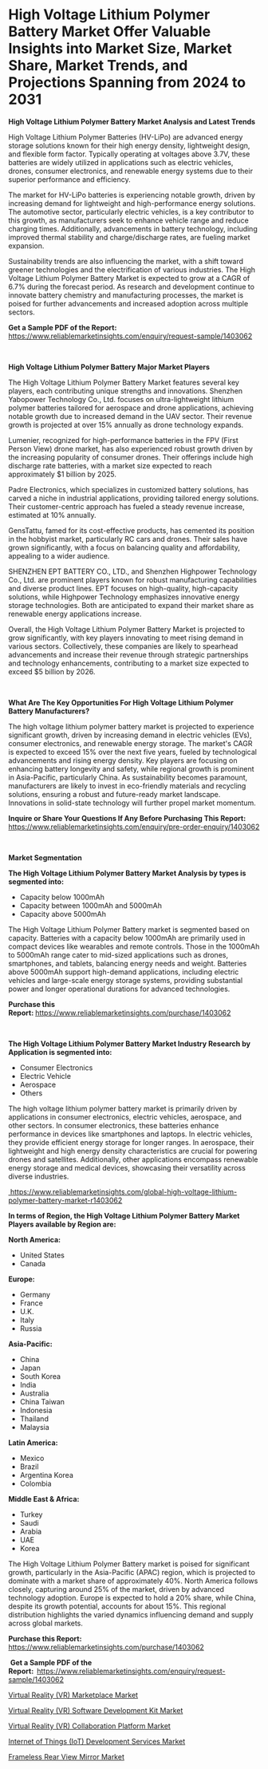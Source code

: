 <p><h1>High Voltage Lithium Polymer Battery Market Offer Valuable Insights into Market Size, Market Share, Market Trends, and Projections Spanning from 2024 to 2031</h1></p><p><strong>High Voltage Lithium Polymer Battery Market Analysis and Latest Trends</strong></p>
<p><p>High Voltage Lithium Polymer Batteries (HV-LiPo) are advanced energy storage solutions known for their high energy density, lightweight design, and flexible form factor. Typically operating at voltages above 3.7V, these batteries are widely utilized in applications such as electric vehicles, drones, consumer electronics, and renewable energy systems due to their superior performance and efficiency.</p><p>The market for HV-LiPo batteries is experiencing notable growth, driven by increasing demand for lightweight and high-performance energy solutions. The automotive sector, particularly electric vehicles, is a key contributor to this growth, as manufacturers seek to enhance vehicle range and reduce charging times. Additionally, advancements in battery technology, including improved thermal stability and charge/discharge rates, are fueling market expansion.</p><p>Sustainability trends are also influencing the market, with a shift toward greener technologies and the electrification of various industries. The High Voltage Lithium Polymer Battery Market is expected to grow at a CAGR of 6.7% during the forecast period. As research and development continue to innovate battery chemistry and manufacturing processes, the market is poised for further advancements and increased adoption across multiple sectors.</p></p>
<p><strong>Get a Sample PDF of the Report:&nbsp;</strong> <a href="https://www.reliablemarketinsights.com/enquiry/request-sample/1403062?utm_campaign=1619&utm_medium=2&utm_source=Github&utm_content=ia&utm_term=23102024&utm_id=high-voltage-lithium-polymer-battery">https://www.reliablemarketinsights.com/enquiry/request-sample/1403062</a></p>
<p>&nbsp;</p>
<p><strong>High Voltage Lithium Polymer Battery Major Market Players</strong></p>
<p><p>The High Voltage Lithium Polymer Battery Market features several key players, each contributing unique strengths and innovations. Shenzhen Yabopower Technology Co., Ltd. focuses on ultra-lightweight lithium polymer batteries tailored for aerospace and drone applications, achieving notable growth due to increased demand in the UAV sector. Their revenue growth is projected at over 15% annually as drone technology expands.</p><p>Lumenier, recognized for high-performance batteries in the FPV (First Person View) drone market, has also experienced robust growth driven by the increasing popularity of consumer drones. Their offerings include high discharge rate batteries, with a market size expected to reach approximately $1 billion by 2025.</p><p>Padre Electronics, which specializes in customized battery solutions, has carved a niche in industrial applications, providing tailored energy solutions. Their customer-centric approach has fueled a steady revenue increase, estimated at 10% annually.</p><p>GensTattu, famed for its cost-effective products, has cemented its position in the hobbyist market, particularly RC cars and drones. Their sales have grown significantly, with a focus on balancing quality and affordability, appealing to a wider audience.</p><p>SHENZHEN EPT BATTERY CO., LTD., and Shenzhen Highpower Technology Co., Ltd. are prominent players known for robust manufacturing capabilities and diverse product lines. EPT focuses on high-quality, high-capacity solutions, while Highpower Technology emphasizes innovative energy storage technologies. Both are anticipated to expand their market share as renewable energy applications increase.</p><p>Overall, the High Voltage Lithium Polymer Battery Market is projected to grow significantly, with key players innovating to meet rising demand in various sectors. Collectively, these companies are likely to spearhead advancements and increase their revenue through strategic partnerships and technology enhancements, contributing to a market size expected to exceed $5 billion by 2026.</p></p>
<p>&nbsp;</p>
<p><strong>What Are The Key Opportunities For High Voltage Lithium Polymer Battery Manufacturers?</strong></p>
<p><p>The high voltage lithium polymer battery market is projected to experience significant growth, driven by increasing demand in electric vehicles (EVs), consumer electronics, and renewable energy storage. The market's CAGR is expected to exceed 15% over the next five years, fueled by technological advancements and rising energy density. Key players are focusing on enhancing battery longevity and safety, while regional growth is prominent in Asia-Pacific, particularly China. As sustainability becomes paramount, manufacturers are likely to invest in eco-friendly materials and recycling solutions, ensuring a robust and future-ready market landscape. Innovations in solid-state technology will further propel market momentum.</p></p>
<p><strong>Inquire or Share Your Questions If Any Before Purchasing This Report:</strong> <a href="https://www.reliablemarketinsights.com/enquiry/pre-order-enquiry/1403062?utm_campaign=1619&utm_medium=2&utm_source=Github&utm_content=ia&utm_term=23102024&utm_id=high-voltage-lithium-polymer-battery">https://www.reliablemarketinsights.com/enquiry/pre-order-enquiry/1403062</a></p>
<p>&nbsp;</p>
<p><strong>Market Segmentation</strong></p>
<p><strong>The High Voltage Lithium Polymer Battery Market Analysis by types is segmented into:</strong></p>
<p><ul><li>Capacity below 1000mAh</li><li>Capacity between 1000mAh and 5000mAh</li><li>Capacity above 5000mAh</li></ul></p>
<p><p>The High Voltage Lithium Polymer Battery market is segmented based on capacity. Batteries with a capacity below 1000mAh are primarily used in compact devices like wearables and remote controls. Those in the 1000mAh to 5000mAh range cater to mid-sized applications such as drones, smartphones, and tablets, balancing energy needs and weight. Batteries above 5000mAh support high-demand applications, including electric vehicles and large-scale energy storage systems, providing substantial power and longer operational durations for advanced technologies.</p></p>
<p><strong>Purchase this Report:&nbsp;</strong><a href="https://www.reliablemarketinsights.com/purchase/1403062?utm_campaign=1619&utm_medium=2&utm_source=Github&utm_content=ia&utm_term=23102024&utm_id=high-voltage-lithium-polymer-battery">https://www.reliablemarketinsights.com/purchase/1403062</a></p>
<p>&nbsp;</p>
<p><strong>The High Voltage Lithium Polymer Battery Market Industry Research by Application is segmented into:</strong></p>
<p><ul><li>Consumer Electronics</li><li>Electric Vehicle</li><li>Aerospace</li><li>Others</li></ul></p>
<p><p>The high voltage lithium polymer battery market is primarily driven by applications in consumer electronics, electric vehicles, aerospace, and other sectors. In consumer electronics, these batteries enhance performance in devices like smartphones and laptops. In electric vehicles, they provide efficient energy storage for longer ranges. In aerospace, their lightweight and high energy density characteristics are crucial for powering drones and satellites. Additionally, other applications encompass renewable energy storage and medical devices, showcasing their versatility across diverse industries.</p></p>
<p><a href="https://www.reliablemarketinsights.com/global-high-voltage-lithium-polymer-battery-market-r1403062?utm_campaign=1619&utm_medium=2&utm_source=Github&utm_content=ia&utm_term=23102024&utm_id=high-voltage-lithium-polymer-battery">&nbsp;https://www.reliablemarketinsights.com/global-high-voltage-lithium-polymer-battery-market-r1403062</a></p>
<p><strong>In terms of Region, the High Voltage Lithium Polymer Battery Market Players available by Region are:</strong></p>
<p>
    <p> <strong> North America: </strong>
        <ul>
            <li>United States</li>
            <li>Canada</li>
        </ul>
        </p> 
    <p> <strong> Europe: </strong>
        <ul>
            <li>Germany</li>
            <li>France</li>
            <li>U.K.</li>
            <li>Italy</li>
            <li>Russia</li>
        </ul>
        </p> 
    <p> <strong> Asia-Pacific: </strong>
        <ul>
            <li>China</li>
            <li>Japan</li>
            <li>South Korea</li>
            <li>India</li>
            <li>Australia</li>
            <li>China Taiwan</li>
            <li>Indonesia</li>
            <li>Thailand</li>
            <li>Malaysia</li>
        </ul>
        </p> 
    <p> <strong> Latin America: </strong>
        <ul>
            <li>Mexico</li>
            <li>Brazil</li>
            <li>Argentina Korea</li>
            <li>Colombia</li>
        </ul>
        </p> 
    <p> <strong> Middle East & Africa: </strong>
        <ul>
            <li>Turkey</li>
            <li>Saudi</li>
            <li>Arabia</li>
            <li>UAE</li>
            <li>Korea</li>
        </ul>
    </p>
    </p>
<p><p>The High Voltage Lithium Polymer Battery market is poised for significant growth, particularly in the Asia-Pacific (APAC) region, which is projected to dominate with a market share of approximately 40%. North America follows closely, capturing around 25% of the market, driven by advanced technology adoption. Europe is expected to hold a 20% share, while China, despite its growth potential, accounts for about 15%. This regional distribution highlights the varied dynamics influencing demand and supply across global markets.</p></p>
<p><strong>Purchase this Report: </strong><a href="https://www.reliablemarketinsights.com/purchase/1403062?utm_campaign=1619&utm_medium=2&utm_source=Github&utm_content=ia&utm_term=23102024&utm_id=high-voltage-lithium-polymer-battery">https://www.reliablemarketinsights.com/purchase/1403062</a></p>
<p>&nbsp;<strong>Get a Sample PDF of the Report:&nbsp;&nbsp;</strong><a href="https://www.reliablemarketinsights.com/enquiry/request-sample/1403062?utm_campaign=1619&utm_medium=2&utm_source=Github&utm_content=ia&utm_term=23102024&utm_id=high-voltage-lithium-polymer-battery">https://www.reliablemarketinsights.com/enquiry/request-sample/1403062</a></p>
<p><strong></strong></p>
<p><p><a href="https://www.linkedin.com/pulse/future-ready-strategic-insights-global-virtual-reality-0etce?utm_campaign=1619&utm_medium=2&utm_source=Github&utm_content=ia&utm_term=23102024&utm_id=high-voltage-lithium-polymer-battery">Virtual Reality (VR) Marketplace Market</a></p><p><a href="https://www.linkedin.com/pulse/virtual-reality-vr-software-development-kit-market-trends-rgpje?utm_campaign=1619&utm_medium=2&utm_source=Github&utm_content=ia&utm_term=23102024&utm_id=high-voltage-lithium-polymer-battery">Virtual Reality (VR) Software Development Kit Market</a></p><p><a href="https://www.linkedin.com/pulse/virtual-reality-vr-collaboration-platform-market-size-nqqpe?utm_campaign=1619&utm_medium=2&utm_source=Github&utm_content=ia&utm_term=23102024&utm_id=high-voltage-lithium-polymer-battery">Virtual Reality (VR) Collaboration Platform Market</a></p><p><a href="https://www.linkedin.com/pulse/in-depth-internet-things-iot-development-services-market-review-qwk3e?utm_campaign=1619&utm_medium=2&utm_source=Github&utm_content=ia&utm_term=23102024&utm_id=high-voltage-lithium-polymer-battery">Internet of Things (IoT) Development Services Market</a></p><p><a href="https://github.com/KamrulHadi87/Market-Research-Report-List-1/blob/main/frameless-rear-view-mirror-market.md?utm_campaign=1619&utm_medium=2&utm_source=Github&utm_content=ia&utm_term=23102024&utm_id=high-voltage-lithium-polymer-battery">Frameless Rear View Mirror Market</a></p></p>
